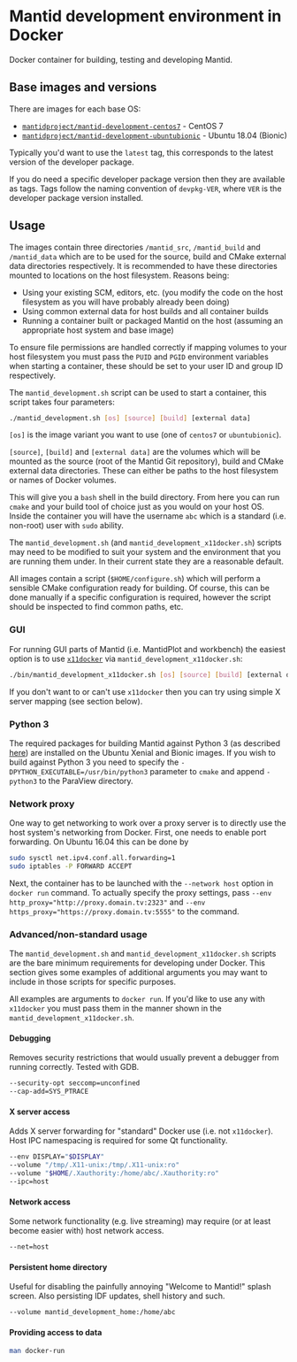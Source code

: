 # Mantid development environment in Docker

Docker container for building, testing and developing Mantid.

## Base images and versions

There are images for each base OS:

- [`mantidproject/mantid-development-centos7`](https://hub.docker.com/r/mantidproject/mantid-development-centos7/) - CentOS 7
- [`mantidproject/mantid-development-ubuntubionic`](https://hub.docker.com/r/mantidproject/mantid-development-ubuntubionic/) - Ubuntu 18.04 (Bionic)

Typically you'd want to use the `latest` tag, this corresponds to the latest version of the developer package.

If you do need a specific developer package version then they are available as tags.
Tags follow the naming convention of `devpkg-VER`, where `VER` is the developer package version installed.

## Usage

The images contain three directories `/mantid_src`, `/mantid_build` and `/mantid_data` which are to be used for the source, build and CMake external data directories respectively.
It is recommended to have these directories mounted to locations on the host filesystem. Reasons being:

- Using your existing SCM, editors, etc. (you modify the code on the host filesystem as you will have probably already been doing)
- Using common external data for host builds and all container builds
- Running a container built or packaged Mantid on the host (assuming an appropriate host system and base image)

To ensure file permissions are handled correctly if mapping volumes to your host filesystem you must pass the `PUID` and `PGID` environment variables when starting a container, these should be set to your user ID and group ID respectively.

The `mantid_development.sh` script can be used to start a container, this script takes four parameters:
```sh
./mantid_development.sh [os] [source] [build] [external data]
```

`[os]` is the image variant you want to use (one of `centos7` or `ubuntubionic`).

`[source]`, `[build]` and `[external data]` are the volumes which will be mounted as the source (root of the Mantid Git repository), build and CMake external data directories.
These can either be paths to the host filesystem or names of Docker volumes.

This will give you a `bash` shell in the build directory.
From here you can run `cmake` and your build tool of choice just as you would on your host OS.
Inside the container you will have the username `abc` which is a standard (i.e. non-root) user with `sudo` ability.

The `mantid_development.sh` (and `mantid_development_x11docker.sh`) scripts may need to be modified to suit your system and the environment that you are running them under.
In their current state they are a reasonable default.

All images contain a script (`$HOME/configure.sh`) which will perform a sensible CMake configuration ready for building.
Of course, this can be done manually if a specific configuration is required, however the script should be inspected to find common paths, etc.

### GUI

For running GUI parts of Mantid (i.e. MantidPlot and workbench) the easiest option is to use [`x11docker`](https://github.com/mviereck/x11docker) via `mantid_development_x11docker.sh`:
```sh
./bin/mantid_development_x11docker.sh [os] [source] [build] [external data] [cmd]
```

If you don't want to or can't use `x11docker` then you can try using simple X server mapping (see section below).

### Python 3

The required packages for building Mantid against Python 3 (as described [here](http://developer.mantidproject.org/Python3.html#id2)) are installed on the Ubuntu Xenial and Bionic images.
If you wish to build against Python 3 you need to specify the `-DPYTHON_EXECUTABLE=/usr/bin/python3` parameter to `cmake` and append `-python3` to the ParaView directory.

### Network proxy

One way to get networking to work over a proxy server is to directly use the host system's networking from Docker.
First, one needs to enable port forwarding.
On Ubuntu 16.04 this can be done by
```sh
sudo sysctl net.ipv4.conf.all.forwarding=1
sudo iptables -P FORWARD ACCEPT
```

Next, the container has to be launched with the `--network host` option in `docker run` command.
To actually specify the proxy settings, pass `--env http_proxy="http://proxy.domain.tv:2323"` and `--env https_proxy="https://proxy.domain.tv:5555"` to the command.

### Advanced/non-standard usage

The `mantid_development.sh` and `mantid_development_x11docker.sh` scripts are the bare minimum requirements for developing under Docker.
This section gives some examples of additional arguments you may want to include in those scripts for specific purposes.

All examples are arguments to `docker run`.
If you'd like to use any with `x11docker` you must pass them in the manner shown in the `mantid_development_x11docker.sh`.

#### Debugging

Removes security restrictions that would usually prevent a debugger from running correctly.
Tested with GDB.

```sh
--security-opt seccomp=unconfined
--cap-add=SYS_PTRACE
```

#### X server access

Adds X server forwarding for "standard" Docker use (i.e. not `x11docker`).
Host IPC namespacing is required for some Qt functionality.

```sh
--env DISPLAY="$DISPLAY"
--volume "/tmp/.X11-unix:/tmp/.X11-unix:ro"
--volume "$HOME/.Xauthority:/home/abc/.Xauthority:ro"
--ipc=host
```

#### Network access

Some network functionality (e.g. live streaming) may require (or at least become easier with) host network access.

```sh
--net=host
```

#### Persistent home directory

Useful for disabling the painfully annoying "Welcome to Mantid!" splash screen.
Also persisting IDF updates, shell history and such.

```sh
--volume mantid_development_home:/home/abc
```

#### Providing access to data

```sh
man docker-run
```
